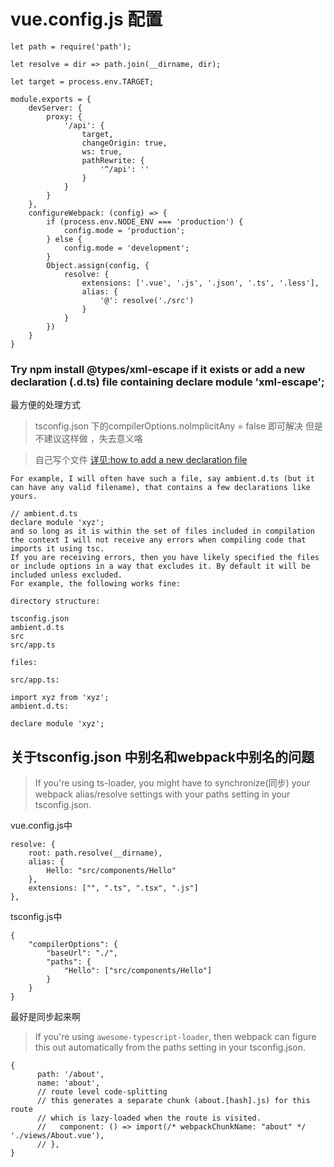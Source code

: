 # vue.config.js 配置
```
let path = require('path');

let resolve = dir => path.join(__dirname, dir);

let target = process.env.TARGET;

module.exports = {
    devServer: {
        proxy: {
            '/api': {
                target,
                changeOrigin: true,
                ws: true,
                pathRewrite: {
                    '^/api': ''
                }
            }
        }
    },
    configureWebpack: (config) => {
        if (process.env.NODE_ENV === 'production') {
            config.mode = 'production';
        } else {
            config.mode = 'development';
        }
        Object.assign(config, {
            resolve: {
                extensions: ['.vue', '.js', '.json', '.ts', '.less'],
                alias: {
                    '@': resolve('./src')
                }
            }
        })
    }
}

```

### Try npm install @types/xml-escape if it exists or add a new declaration (.d.ts) file containing declare module 'xml-escape';
最方便的处理方式
> tsconfig.json 下的compilerOptions.noImplicitAny = false 即可解决 
但是不建议这样做 ，失去意义咯



> 自己写个文件
[详见:how to add a new declaration file](https://github.com/Microsoft/TypeScript/issues/21344)
```
For example, I will often have such a file, say ambient.d.ts (but it can have any valid filename), that contains a few declarations like yours.

// ambient.d.ts
declare module 'xyz';
and so long as it is within the set of files included in compilation the context I will not receive any errors when compiling code that imports it using tsc.
If you are receiving errors, then you have likely specified the files or include options in a way that excludes it. By default it will be included unless excluded.
For example, the following works fine:

directory structure:

tsconfig.json
ambient.d.ts
src
src/app.ts

files:

src/app.ts:

import xyz from 'xyz';
ambient.d.ts:

declare module 'xyz';

```



## 关于tsconfig.json 中别名和webpack中别名的问题
>If you're using ts-loader, you might have to synchronize(同步) your webpack alias/resolve settings with your paths setting in your tsconfig.json.


vue.config.js中
```
resolve: {
    root: path.resolve(__dirname),
    alias: {
        Hello: "src/components/Hello"
    },
    extensions: ["", ".ts", ".tsx", ".js"]
},
```
tsconfig.js中
```
{
    "compilerOptions": {
        "baseUrl": "./",
        "paths": {
            "Hello": ["src/components/Hello"]
        }
    }
}
```

最好是同步起来啊


> If you're using `awesome-typescript-loader`, then webpack can figure this out automatically from the paths setting in your tsconfig.json.


```
{
      path: '/about',
      name: 'about',
      // route level code-splitting
      // this generates a separate chunk (about.[hash].js) for this route
      // which is lazy-loaded when the route is visited.
      //   component: () => import(/* webpackChunkName: "about" */ './views/About.vue'),
      // },
}
```